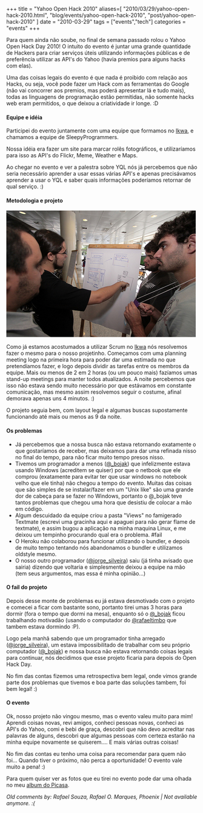 +++
title = "Yahoo Open Hack 2010"
aliases=[
  "2010/03/29/yahoo-open-hack-2010.html",
  "blog/events/yahoo-open-hack-2010",
  "post/yahoo-open-hack-2010"
]
date = "2010-03-29"
tags = ["events","tech"]
categories = "events"
+++

Para quem ainda não soube, no final de semana passado rolou o Yahoo
Open Hack Day 2010! O intuito do evento é juntar uma grande quantidade
de Hackers para criar serviços úteis utilizando informações públicas e
de preferência utilizar as API's do Yahoo (havia premios para alguns
hacks com elas).

Uma das coisas legais do evento é que nada é proibido com relação aos
Hacks, ou seja, você pode fazer um Hack com as ferramentas do Google
(não vai concorrer aos premios, mas poderá apresentar lá e tudo mais),
todas as linguagens de programação estão permitidas, não somente hacks
web eram permitidos, o que deixou a criatividade ir longe. :D

#### Equipe e idéia ####

Participei do evento juntamente com uma equipe que formamos no
[Ikwa](www.ikwa.com.br), e chamamos a equipe de SleepyProgrammers.

Nossa idéia era fazer um site para marcar rolês fotográficos, e
utilizaríamos para isso as API's do Flickr, Meme, Weather e Maps.

Ao chegar no evento e ver a palestra sobre YQL nós já percebemos que
não seria necessário aprender a usar essas várias API's e apenas
precisávamos aprender a usar o YQL e saber quais informações
poderíamos retornar de qual serviço. :)

#### Metodologia e projeto ####

[![Foto da equipe do Openhack](/images/posts/openhack.jpg "Equipe do Openhack")](/images/posts/openhack.jpg "Equipe do openhack")

Como já estamos acostumados a utilizar Scrum no
[Ikwa](www.ikwa.com.br) nós resolvemos fazer o mesmo para o nosso
projetinho. Começamos com uma planning meeting logo na primeira hora
para poder dar uma estimada no que pretendíamos fazer, e logo depois
dividir as tarefas entre os membros da equipe.  Mais ou menos de 2 em
2 horas (ou um pouco mais) fazíamos umas stand-up meetings para manter
todos atualizados. A noite percebemos que isso não estava sendo muito
necessário por que estávamos em constante comunicação, mas mesmo assim
resolvemos seguir o costume, afinal demorava apenas uns 4 minutos. :)

O projeto seguia bem, com layout legal e algumas buscas supostamente
funcionando até mais ou menos as 9 da noite.

#### Os problemas ####

* Já percebemos que a nossa busca não estava retornando exatamente o que gostaríamos de receber, mas deixamos para dar uma refinada nisso no final do tempo, para não ficar muito tempo presos nisso.
* Tivemos um programador a menos ([@_bojak](http://twitter.com/_bojak)) que infelizmente estava usando Windows (acreditem se quiser) por que o netbook que ele comprou (exatamente para evitar ter que usar windows no notebook velho que ele tinha) não chegou a tempo do evento. Muitas das coisas que são simples de se instalar/fazer em um "Unix like" são uma grande dor de cabeça para se fazer no Windows, portanto o @_bojak teve tantos problemas que chegou uma hora que desistiu de colocar a mão em código.
* Algum descuidado da equipe criou a pasta "Views" no famigerado Textmate (escrevi uma gracinha aqui e apaguei para não gerar flame de textmate), e assim bugou a aplicação na minha maquina Linux, e me deixou um tempinho procurando qual era o problema. #fail
* O Heroku não colaborou para funcionar utilizando o bundler, e depois de muito tempo tentando nós abandonamos o bundler e utilizamos oldstyle mesmo.
* O nosso outro programador ([@jorge_silveira](http://twitter.com/jorge_silveira)) saiu (já tinha avisado que sairia) dizendo que voltaria e simplesmente deixou a equipe na mão (tem seus argumentos, mas essa é minha opinião...)

#### O fail do projeto ####

Depois desse monte de problemas eu já estava desmotivado com o projeto
e comecei a ficar com bastante sono, portanto tirei umas 3 horas para
dormir (fora o tempo que dormi na mesa), enquanto só o
[@_bojak](http://twitter.com/_bojak) ficou trabalhando motivadão
(usando o computador do [@rafaeltimbo](http://twitter.com/rafaeltimbo)
que tambem estava dormindo :P).

Logo pela manhã sabendo que um programador tinha arregado
([@jorge_silveira](http://twitter.com/jorge_silveira)), um estava
impossibilitado de trabalhar com seu próprio computador
([@_bojak](http://twitter.com/_bojak)) e nossa busca não estava
retornando coisas legais para continuar, nós decidimos que esse
projeto ficaria para depois do Open Hack Day.

No fim das contas fizemos uma retrospectiva bem legal, onde vimos
grande parte dos problemas que tivemos e boa parte das soluções
tambem, foi bem legal! :)

#### O evento ####

Ok, nosso projeto não vingou mesmo, mas o evento valeu muito para mim!
Aprendi coisas novas, revi amigos, conheci pessoas novas, conheci as
API's do Yahoo, comi e bebi de graça, descobri que não devo acreditar
nas palavras de alguns, descobri que algumas pessoas com certeza
estarão na minha equipe novamente se quiserem.... E mais várias outras
coisas!

No fim das contas eu tenho uma coisa para recomendar para quem não
foi... Quando tiver o próximo, não perca a oportunidade! O evento vale
muito a pena! :)

Para quem quiser ver as fotos que eu tirei no evento pode dar uma
olhada no meu [album do
Picasa](http://picasaweb.google.com/Willian.molinari/Openhack?feat=directlink).



_Old comments by: Rafael Souza, Rafael O. Marques, Phoenix | Not available anymore. :(_
